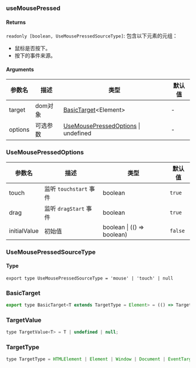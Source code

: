 ### useMousePressed

#### Returns
`readonly [boolean, UseMousePressedSourceType]`: 包含以下元素的元组：
- 鼠标是否按下。
- 按下的事件来源。

#### Arguments
|参数名|描述|类型|默认值|
|---|---|---|---|
|target|dom对象|[BasicTarget](#basictarget)&lt;Element&gt; |-|
|options|可选参数|[UseMousePressedOptions](#usemousepressedoptions) \| undefined |-|

### UseMousePressedOptions

|参数名|描述|类型|默认值|
|---|---|---|---|
|touch|监听 `touchstart` 事件|boolean |`true`|
|drag|监听 `dragStart` 事件|boolean |`true`|
|initialValue|初始值|boolean \| (() => boolean) |`false`|

### UseMousePressedSourceType

#### Type

`export type UseMousePressedSourceType = 'mouse' | 'touch' | null`


### BasicTarget

```js
export type BasicTarget<T extends TargetType = Element> = (() => TargetValue<T>) | TargetValue<T> | MutableRefObject<TargetValue<T>>;
```

### TargetValue

```js
type TargetValue<T> = T | undefined | null;
```

### TargetType

```js
type TargetType = HTMLElement | Element | Window | Document | EventTarget;
```
